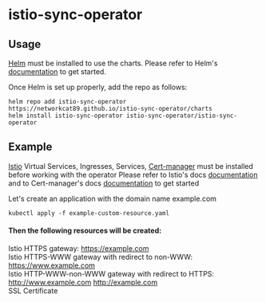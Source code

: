 # istio-sync-operator

## Usage

[Helm](https://helm.sh) must be installed to use the charts.
Please refer to Helm's [documentation](https://helm.sh/docs/) to get started.

Once Helm is set up properly, add the repo as follows:

```console
helm repo add istio-sync-operator https://networkcat89.github.io/istio-sync-operator/charts
helm install istio-sync-operator istio-sync-operator/istio-sync-operator
```

## Example
[Istio](https://istio.io) Virtual Services, Ingresses, Services, [Cert-manager](https://cert-manager.io/) must be 
installed before working with the operator
Please refer to Istio's docs [documentation](https://istio.io/latest/docs/) 
and to Cert-manager's docs [documentation](https://cert-manager.io/docs/getting-started/) to get started

Let's create an application with the domain name example.com

```console
kubectl apply -f example-custom-resource.yaml
```

#### Then the following resources will be created:  
Istio HTTPS gateway: https://example.com  
Istio HTTPS-WWW gateway with redirect to non-WWW: https://www.example.com  
Istio HTTP-WWW-non-WWW gateway with redirect to HTTPS: http://www.example.com http://example.com  
SSL Certificate  
